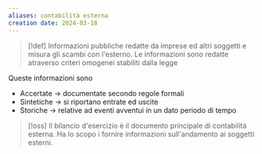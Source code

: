 ```yaml
---
aliases: contabilità esterna
creation date: 2024-03-18
---
```


>[!def]
>Informazioni pubbliche redatte da imprese ed altri soggetti e misura gli scambi con l'esterno. Le informazioni sono redatte atraverso criteri omogenei stabiliti dalla legge

Queste informazioni sono
- Accertate -> documentate secondo regole formali
- Sintetiche -> si riportano entrate ed uscite
- Storiche -> relative ad eventi avventui in un dato periodo di tempo


>[!oss]
>Il bilancio d'esercizio è il documento principale di contabilità esterna. Ha lo scopo i fornire informazioni sull'andamento ai soggetti esterni.